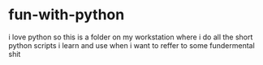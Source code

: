 # fun-with-python
<p> i love python so this is a folder on my workstation where i do all
the short python scripts i learn and use when i want to reffer to some fundermental shit 
</p>
